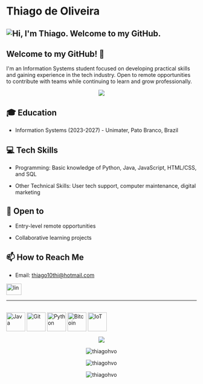 # Thiago de Oliveira

## <img src="https://readme-typing-svg.demolab.com?font=Roboto&size=24&pause=1000&color=C9D1D9&multiline=true&width=460&lines=Hi%2C+I'm+Thiago.+Welcome+to+my+GitHub." alt="Hi, I'm Thiago. Welcome to my  GitHub." />

## Welcome to my GitHub! 👋

I'm an Information Systems student focused on developing practical skills and gaining experience in the tech industry. Open to remote opportunities to contribute with teams while continuing to learn and grow professionally.

<p  align="center">
<img src="https://user-images.githubusercontent.com/73097560/115834477-dbab4500-a447-11eb-908a-139a6edaec5c.gif">             
<br>
  
## 🎓 Education

- Information Systems (2023-2027) - Unimater, Pato Branco, Brazil
  
## 💻 Tech Skills

- Programming: Basic knowledge of Python, Java, JavaScript, HTML/CSS, and SQL
  
- Other Technical Skills: User tech support, computer maintenance, digital marketing

## 🤝 Open to

- Entry-level remote opportunities
  
- Collaborative learning projects
  
## 📫 How to Reach Me

- Email: [thiago10thi@hotmail.com](mailto:thiago10thi@hotmail.com)


<a href="https://www.linkedin.com/in/thiagohvo/" target="blank"><img align="center" src="https://raw.githubusercontent.com/rahuldkjain/github-profile-readme-generator/master/src/images/icons/Social/linked-in-alt.svg" alt="lin" height="30" width="40" /></a>

---

<div style="display: inline_block"><br>
  <img align="center" alt="Java" height="50" width="50" src="https://raw.githubusercontent.com/jmnote/z-icons/master/svg/java.svg">
  <img align="center" alt="Git" height="50" width="50" src="https://raw.githubusercontent.com/jmnote/z-icons/master/svg/git.svg">
  <img align="center" alt="Python" height="50" width="50" src="https://upload.wikimedia.org/wikipedia/commons/thumb/0/0a/Python.svg/640px-Python.svg.png">
  <img align="center" alt="Bitcoin" height="50" width="50" src="https://assets.coingecko.com/coins/images/1/large/bitcoin.png?1696501400">
  <img align="center" alt="IoT" height="50" width="50" src="https://images.credly.com/size/110x110/images/fce226c2-0f13-4e17-b60c-24fa6ffd88cb/Intro2IoT.png">
</div>
<!--Git Stats-->
<p  align="center">
<img src="https://user-images.githubusercontent.com/73097560/115834477-dbab4500-a447-11eb-908a-139a6edaec5c.gif">             
<br>
 <p align="center"> <img src="https://github-readme-stats.vercel.app/api/top-langs?username=thiagohvo&show_icons=true&locale=en&layout=compact" alt="thiagohvo" /></p>
<p align="center"> <img src="https://github-readme-stats.vercel.app/api?username=thiagohvo&show_icons=true&locale=en" alt="thiagohvo" /></p> 
<!--SVG BOTTOM-->
<p align="center"> <img src="https://raw.githubusercontent.com/mayhemantt/mayhemantt/Update/svg/Bottom.svg" alt="thiagohvo" /></p> 

